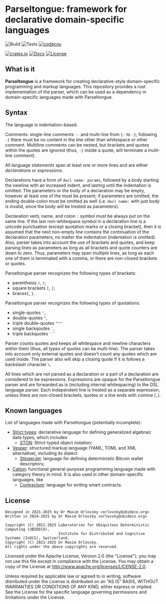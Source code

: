 # Parseltongue: framework for declarative domain-specific languages

![Build](https://github.com/UBIDECO/parseltongue/workflows/Build/badge.svg)
![Tests](https://github.com/UBIDECO/parseltongue/workflows/Tests/badge.svg)
[![codecov](https://codecov.io/gh/UBIDECO/parseltongue/branch/master/graph/badge.svg)](https://codecov.io/gh/UBIDECO/parseltongue)

[![crates.io](https://img.shields.io/crates/v/parseltongue)](https://crates.io/crates/parseltongue)
[![Docs](https://docs.rs/parseltongue/badge.svg)](https://docs.rs/parseltongue)
[![License](https://img.shields.io/crates/l/parseltongue)](./LICENSE)

## What is it

**Parseltongue** is a framework for creating declarative-style domain-specific programming and
markup languages. This repository provides a rust implementation of the parser, which can be used
as a dependency in domain-specific languages made with Parseltongue.

## Syntax

The language is indentation-based.

Comments: single-line comments `--` and multi-line from `{-` to `-}`; following `-}` there must be
no content in the line other than whitespace or other comment. Multiline comments can be nested, but
brackets and quotes within the quotes are ignored (thus, `-}` inside a quote, will terminate a
multi-line comment).

All language *statements* span at least one or more lines and are either *declarations* or
*expressions*.

Declarations have a form of `decl name: params`, followed by a body starting the newline with an
increased indent, and lasting until the indentation is omitted. The parameters or the body of a
declaration may be empty, however at least one of the must be present; if parameters are omitted,
the ending double-colon must be omitted as well (i.e. `decl name:` with just body is invalid, since
the body will be treated as parameters).

Declaration verb, name, and colon `:` symbol must be always put on the same line. If the last
non-whitespace symbol in a declaration line is a unicode punctuation (except quotation marks or a
closing bracket), then it is assumed that the next non-empty line contains the continuation of the
declaration parameters, no matter the indentation (indentation is omitted). Also, parser takes into
account the use of brackets and quotes, and keep parsing lines as parameters as long as all brackets
and quote counters are down to zero. Thus, parameters may span multiple lines, as long as each one
of them is terminated with a comma, or there are non-closed brackets or quotes.

Parseltongue parser recognizes the following types of brackets:

- parenthesis `(`, `)`;
- square brackets `[`, `]`;
- braces`{`, `}`.

Parseltongue parser recognizes the following types of quotations:

- single-quotes `'`,
- double-quotes `"`,
- triple double-quotes `"""`
- single backqoutes `` ` ``,
- triple backquotes ` ``` `

Parser counts quotes and keeps all whitespace and newline characters within them (thus, all types of
quotes can be multi-line). The parser takes into account only external quotes and doesn't count any
quotes which are used inside. The parser also will skip a closing quote if it is follows a backslash
character `\`.

All lines which are not parsed as a declaration or a part of a declaration are considered to be
expressions. Expressions are opaque for the Parseltongue parser and are forwarded as is (including
internal whitespacing) to the DSL language parser. Each independent line is treated as a separate
expression, unless there are non-closed brackets, quotes or a line ends with comma (`,`).

## Known languages

List of languages made with Parseltongue (potentially incomplete):

- [Strict types]: declarative language for defining generalized algebraic data types, which includes
    - [STON]: Strict-typed object notation;
- [Vesper]: structured markup language (YAML, TOML and XML alternative), including its dialect
    - [StingerJet]: language for defining deterministic Bitcoin wallet descriptors;
- [Cation]: functional general-purpose programming language made with category theory in mind. It
  is also used in other domain-specific languages, like
    - [Contractum]: language for writing smart contracts.

## License

    Designed in 2021-2025 by Dr Maxim Orlovsky <orlovsky@ubideco.org>
    Written in 2024-2025 by Dr Maxim Orlovsky <orlovsky@ubideco.org>
    
    Copyright (C) 2021-2025 Laboratories for Ubiquitous Deterministic Computing (UBIDECO),
                            Institute for Distributed and Cognitive Systems (InDCS), Switzerland.
    Copyright (C) 2021-2025 Dr Maxim Orlovsky.
    All rights under the above copyrights are reserved.

Licensed under the Apache License, Version 2.0 (the "License"); you may not use this file except
in compliance with the License. You may obtain a copy of the License at
<http://www.apache.org/licenses/LICENSE-2.0>.

Unless required by applicable law or agreed to in writing, software distributed under the License
is distributed on an "AS IS" BASIS, WITHOUT WARRANTIES OR CONDITIONS OF ANY KIND, either express
or implied. See the License for the specific language governing permissions and limitations under
the License.

[Vesper]: https://github.com/UBIDECO/vesper

[Strict types]: https://strict-types.org

[STON]: https://strict-types.org/STON

[Cation]: https://cation-lang.org

[Contractum]: https://contractum.org

[StingerJet]: https://lnp-bp.org/StingerJet

